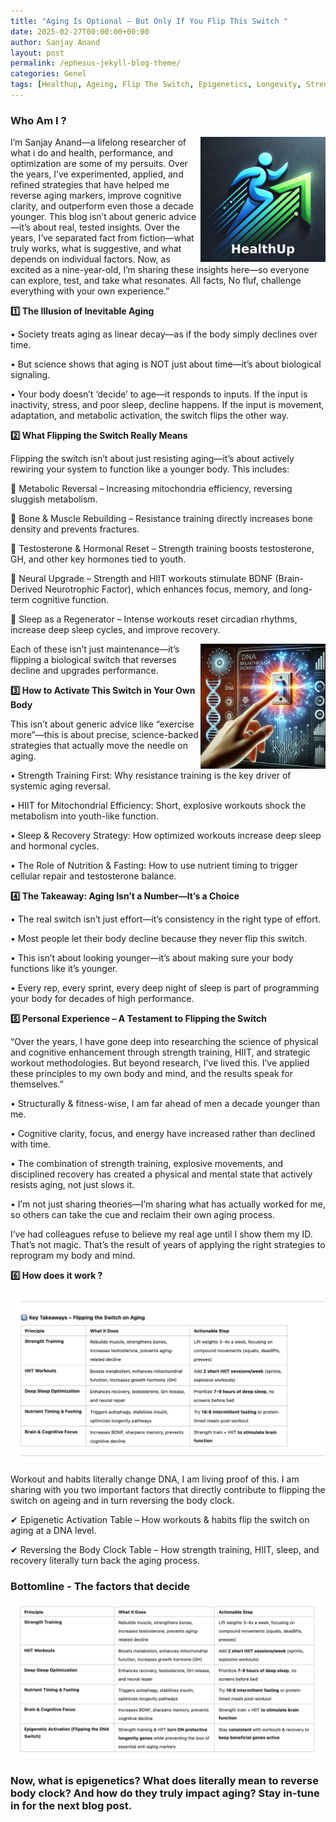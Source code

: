 ```yaml
---
title: "Aging Is Optional – But Only If You Flip This Switch "
date: 2025-02-27T00:00:00+00:00
author: Sanjay Anand
layout: post
permalink: /ephesus-jekyll-blog-theme/
categories: Genel
tags: [Healthup, Ageing, Flip The Switch, Epigenetics, Longevity, Strength Training, HIIT, Bio-Hacking, BodyClock]
---
```

 
 
 ### **Who Am I ?**
<img src="/assets/images/health_up.png" align="right" width="200" alt="HealthUp">
 I’m Sanjay Anand—a lifelong researcher of what i do and health, performance, and optimization are some of my persuits. Over the years, I’ve experimented, applied, and refined strategies that have helped me reverse aging markers, improve cognitive clarity, and outperform even those a decade younger. 
 This blog isn’t about generic advice—it’s about real, tested insights. 
 Over the years, I’ve separated fact from fiction—what truly works, what is suggestive, and what depends on individual factors. Now, as excited as a nine-year-old, I’m sharing these insights here—so everyone can explore, test, and take what resonates. 
 All facts, No fluf, challenge everything with your own experience.” 
 


 

**1️⃣ The Illusion of Inevitable Aging** 

• Society treats aging as linear decay—as if the body simply declines over time. 

• But science shows that aging is NOT just about time—it’s about biological signaling. 

• Your body doesn’t ‘decide’ to age—it responds to inputs. If the input is inactivity, stress, and poor sleep, decline happens. If the input is movement, adaptation, and metabolic activation, the switch flips the other way. 

 
 

**2️⃣ What Flipping the Switch Really Means** 

 
 

Flipping the switch isn’t about just resisting aging—it’s about actively rewiring your system to function like a younger body. This includes: 

🔹 Metabolic Reversal – Increasing mitochondria efficiency, reversing sluggish metabolism. 

🔹 Bone & Muscle Rebuilding – Resistance training directly increases bone density and prevents fractures. 

🔹 Testosterone & Hormonal Reset – Strength training boosts testosterone, GH, and other key hormones tied to youth. 

🔹 Neural Upgrade – Strength and HIIT workouts stimulate BDNF (Brain-Derived Neurotrophic Factor), which enhances focus, memory, and long-term cognitive function. 

🔹 Sleep as a Regenerator – Intense workouts reset circadian rhythms, increase deep sleep cycles, and improve recovery. 

<img src="/assets/images/flip_the_age_switch.png " align="right" width="200" alt="Flip the Age Switch">
 
 

Each of these isn’t just maintenance—it’s flipping a biological switch that reverses decline and upgrades performance. 

 
 

**3️⃣ How to Activate This Switch in Your Own Body** 

 
 

This isn’t about generic advice like “exercise more”—this is about precise, science-backed strategies that actually move the needle on aging. 

• Strength Training First: Why resistance training is the key driver of systemic aging reversal. 

• HIIT for Mitochondrial Efficiency: Short, explosive workouts shock the metabolism into youth-like function. 

• Sleep & Recovery Strategy: How optimized workouts increase deep sleep and hormonal cycles. 

• The Role of Nutrition & Fasting: How to use nutrient timing to trigger cellular repair and testosterone balance. 

 
 

**4️⃣ The Takeaway: Aging Isn’t a Number—It’s a Choice** 

• The real switch isn’t just effort—it’s consistency in the right type of effort. 

• Most people let their body decline because they never flip this switch. 

• This isn’t about looking younger—it’s about making sure your body functions like it’s younger. 

• Every rep, every sprint, every deep night of sleep is part of programming your body for decades of high performance. 

 

**5️⃣ Personal Experience – A Testament to Flipping the Switch** 

 
 

“Over the years, I have gone deep into researching the science of physical and cognitive enhancement through strength training, HIIT, and strategic workout methodologies. But beyond research, I’ve lived this. I’ve applied these principles to my own body and mind, and the results speak for themselves.” 

• Structurally & fitness-wise, I am far ahead of men a decade younger than me. 

• Cognitive clarity, focus, and energy have increased rather than declined with time. 

• The combination of strength training, explosive movements, and disciplined recovery has created a physical and mental state that actively resists aging, not just slows it. 

• I’m not just sharing theories—I’m sharing what has actually worked for me, so others can take the cue and reclaim their own aging process. 

 
I’ve had colleagues refuse to believe my real age until I show them my ID. That’s not magic. That’s the result of years of applying the right strategies to reprogram my body and mind. 

 

**6️⃣ How does it work ?**

![Reversing the body clock ](/assets/images/reverse_body_clock.png "Reversing the body clock")

 Workout and habits literally change DNA, I am living proof of this. I am sharing with you two important factors that directly contribute to flipping the switch on ageing and in turn reversing the body clock.

✔ Epigenetic Activation Table – How workouts & habits flip the switch on aging at a DNA level. 

✔ Reversing the Body Clock Table – How strength training, HIIT, sleep, and recovery literally turn back the aging process. 




### **Bottomline - The factors that decide**


 ![Epigenetic Activation ](/assets/images/epigenetics_activation.png "Epigenetic Activation")

### **Now, what is epigenetics? What does literally mean to reverse body clock? And how do they truly impact aging? Stay in-tune in for the next blog post.**
 

 

 
